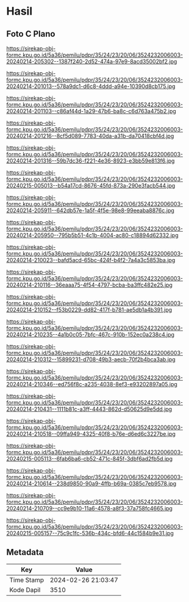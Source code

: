 # Hasil

## Foto C Plano

https://sirekap-obj-formc.kpu.go.id/5a36/pemilu/pdpr/35/24/23/20/06/3524232006003-20240214-205302--1387f240-2d52-474a-97e9-8acd35002bf2.jpg

https://sirekap-obj-formc.kpu.go.id/5a36/pemilu/pdpr/35/24/23/20/06/3524232006003-20240214-201013--578a9dc1-d6c8-4ddd-a94e-10390d8cb175.jpg

https://sirekap-obj-formc.kpu.go.id/5a36/pemilu/pdpr/35/24/23/20/06/3524232006003-20240214-201103--c86af44d-1a29-47b6-ba8c-c6d763a475b2.jpg

https://sirekap-obj-formc.kpu.go.id/5a36/pemilu/pdpr/35/24/23/20/06/3524232006003-20240214-201216--8cf5d089-7783-40da-a31b-da70418cbf4d.jpg

https://sirekap-obj-formc.kpu.go.id/5a36/pemilu/pdpr/35/24/23/20/06/3524232006003-20240214-201316--59b7dc36-f221-4e36-8923-e3bb59e813f6.jpg

https://sirekap-obj-formc.kpu.go.id/5a36/pemilu/pdpr/35/24/23/20/06/3524232006003-20240215-005013--b54a17cd-8676-45fd-873a-290e3facb544.jpg

https://sirekap-obj-formc.kpu.go.id/5a36/pemilu/pdpr/35/24/23/20/06/3524232006003-20240214-205911--642db57e-1a5f-4f5e-98e8-99eeaba8876c.jpg

https://sirekap-obj-formc.kpu.go.id/5a36/pemilu/pdpr/35/24/23/20/06/3524232006003-20240214-205950--795b5b51-4c1b-4004-ac80-c18894d62332.jpg

https://sirekap-obj-formc.kpu.go.id/5a36/pemilu/pdpr/35/24/23/20/06/3524232006003-20240214-210023--bafd5acd-65bc-424f-b4f2-7a4a3c5853ba.jpg

https://sirekap-obj-formc.kpu.go.id/5a36/pemilu/pdpr/35/24/23/20/06/3524232006003-20240214-210116--36eaaa75-4f54-4797-bcba-ba3ffc482e25.jpg

https://sirekap-obj-formc.kpu.go.id/5a36/pemilu/pdpr/35/24/23/20/06/3524232006003-20240214-210152--f53b0229-dd82-417f-b781-ae5db1a4b391.jpg

https://sirekap-obj-formc.kpu.go.id/5a36/pemilu/pdpr/35/24/23/20/06/3524232006003-20240214-210235--4a1b0c05-7bfc-467c-910b-152ec0a238c4.jpg

https://sirekap-obj-formc.kpu.go.id/5a36/pemilu/pdpr/35/24/23/20/06/3524232006003-20240214-210312--15899231-d708-49b3-aecb-70f2b4bca3ab.jpg

https://sirekap-obj-formc.kpu.go.id/5a36/pemilu/pdpr/35/24/23/20/06/3524232006003-20240214-210346--ed756f8c-a235-4038-8ef3-e93202897a05.jpg

https://sirekap-obj-formc.kpu.go.id/5a36/pemilu/pdpr/35/24/23/20/06/3524232006003-20240214-210431--1111b81c-a3ff-4443-862d-d50625d9e5dd.jpg

https://sirekap-obj-formc.kpu.go.id/5a36/pemilu/pdpr/35/24/23/20/06/3524232006003-20240214-210518--09ffa949-4325-40f8-b76e-d6ed6c3227be.jpg

https://sirekap-obj-formc.kpu.go.id/5a36/pemilu/pdpr/35/24/23/20/06/3524232006003-20240215-005113--6fab6ba6-cb52-471c-845f-3dbf6ad2fb5d.jpg

https://sirekap-obj-formc.kpu.go.id/5a36/pemilu/pdpr/35/24/23/20/06/3524232006003-20240214-210614--238d9850-90a9-4ffb-b69a-0385c7eb9578.jpg

https://sirekap-obj-formc.kpu.go.id/5a36/pemilu/pdpr/35/24/23/20/06/3524232006003-20240214-210709--cc9e9b10-11a6-4578-a8f3-37a758fc4665.jpg

https://sirekap-obj-formc.kpu.go.id/5a36/pemilu/pdpr/35/24/23/20/06/3524232006003-20240215-005157--75c9c1fc-536b-434c-bfd6-44c1584b9e31.jpg


## Metadata

| Key        | Value               |
| ---------- | ------------------- |
| Time Stamp | 2024-02-26 21:03:47 |
| Kode Dapil | 3510                |



